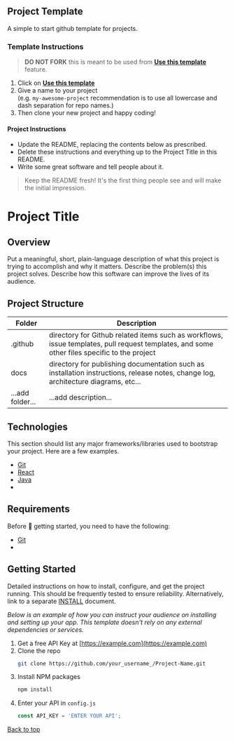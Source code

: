 ## Project Template 
A simple to start github template for projects.
### Template Instructions
> **DO NOT FORK** this is meant to be used from **[Use this template](https://github.com/skywarditsolutions/project-template)** feature.

1. Click on **[Use this template](https://github.com/skywarditsolutions/project-template)**
2. Give a name to your project  
   (e.g. `my-awesome-project` recommendation is to use all lowercase and dash separation for repo names.)
3. Then clone your new project and happy coding!
  
#### Project Instructions  
- Update the README, replacing the contents below as prescribed.
- Delete these instructions and everything up to the Project Title in this README.
- Write some great software and tell people about it.

> Keep the README fresh! It's the first thing people see and will make the initial impression.

<!-- Remove everything above this line after creating new project from template -->

# Project Title

 
## Overview
 Put a meaningful, short, plain-language description of what this project is trying to accomplish and why it matters. Describe the problem(s) this project solves. Describe how this software can improve the lives of its audience.
 
## Project Structure

<!-- Detail the project folder structure here -->  
| Folder             | Description                         | 
| ------------------ | ----------------------------------- | 
| .github            | directory for Github related items such as workflows, issue templates, pull request templates, and some other files specific to the project                       |      
| docs               | directory for publishing documentation such as installation instructions, release notes, change log, architecture diagrams, etc...                       |
| ...add folder...   | ...add description...               |

## Technologies

This section should list any major frameworks/libraries used to bootstrap your project. Here are a few examples.

- [Git](https://git-scm.com)
- [React](https://reactjs.org/)
- [Java](https://www.java.com/en/)
- 

## Requirements

Before :checkered_flag: getting started, you need to have the following:
<!--  List of project requirements -->
- [Git](https://git-scm.com)
- 

## Getting Started 
Detailed instructions on how to install, configure, and get the project running. This should be frequently tested to ensure reliability. Alternatively, link to a separate [INSTALL](docs/INSTALL.md) document.

_Below is an example of how you can instruct your audience on installing and setting up your app. This template doesn't rely on any external dependencies or services._

1. Get a free API Key at [https://example.com](https://example.com)
2. Clone the repo
   ```sh
   git clone https://github.com/your_username_/Project-Name.git
   ```
3. Install NPM packages
   ```sh
   npm install
   ```
4. Enter your API in `config.js`
   ```js
   const API_KEY = 'ENTER YOUR API';
   ```
<a href="#top">Back to top</a>